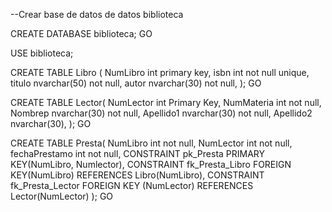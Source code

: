 --Crear base de datos de datos biblioteca

CREATE DATABASE biblioteca;
GO

USE biblioteca;

CREATE TABLE Libro
(
NumLibro int primary key,
isbn int not null unique,
titulo nvarchar(50) not null,
autor nvarchar(30) not null,
);
GO

CREATE TABLE Lector(
NumLector int Primary Key,
NumMateria int not null,
Nombrep nvarchar(30) not null,
Apellido1 nvarchar(30) not null,
Apellido2 nvarchar(30),
);
GO

CREATE TABLE Presta(
NumLibro int not null,
NumLector int not null,
fechaPrestamo int not null,
CONSTRAINT pk_Presta
PRIMARY KEY(NumLibro, Numlector),
CONSTRAINT fk_Presta_Libro
FOREIGN KEY(NumLibro)
REFERENCES Libro(NumLibro),
CONSTRAINT fk_Presta_Lector
FOREIGN KEY (NumLector)
REFERENCES Lector(NumLector)
);
GO